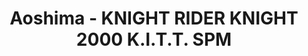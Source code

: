---
layout: product
title: "Aoshima - KNIGHT RIDER KNIGHT 2000 K.I.T.T. SPM"
price: "TBA" 
desc: "N/A"
img_path: "/assets/img/AO43554.webp"
brand: "N/A"
available: false
special_offer: false
new: false
soon: false
cat: "010000"
subcat: "013700"
subsubcat: "0N/A"
sifra: "AO43554"
popular: false
spec: false
---